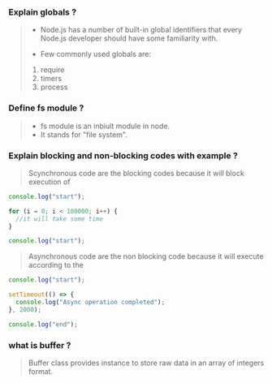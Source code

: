 ### Explain globals ?

> - Node.js has a number of built-in global identifiers that every Node.js developer should have some familiarity with.
>
> - Few commonly used globals are:
>
> 1. require
> 2. timers
> 3. process

### Define fs module ?

> - fs module is an inbiult module in node.
> - It stands for "file system".

### Explain blocking and non-blocking codes with example ?

> Scynchronous code are the blocking codes because it will block execution of

```js
console.log("start");

for (i = 0; i < 100000; i++) {
  //it will take some time
}

console.log("start");
```

> Asynchronous code are the non blocking code because it will execute according to the

```js
console.log("start");

setTimeout(() => {
  console.log("Async operation completed");
}, 2000);

console.log("end");
```

### what is buffer ?

> Buffer class provides instance to store raw data in an array of integers format.
